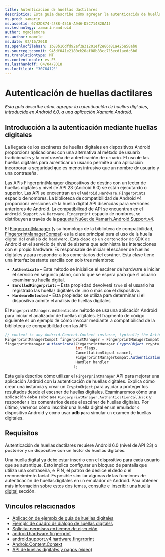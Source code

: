 ```yaml
---
title: Autenticación de huellas dactilares
description: Esta guía describe cómo agregar la autenticación de huellas digitales, introducida en Android 6.0, a una aplicación Xamarin.Android.
ms.prod: xamarin
ms.assetid: 6742D874-4988-4516-A946-D5C714B20A10
ms.technology: xamarin-android
author: mgmclemore
ms.author: mamcle
ms.date: 02/16/2018
ms.openlocfilehash: 1b28b16dfd92ef3a31201ef2e86681a425a58ab8
ms.sourcegitcommit: 945df041e2180cb20af08b83cc703ecd1aedc6b0
ms.translationtype: MT
ms.contentlocale: es-ES
ms.lasthandoff: 04/04/2018
ms.locfileid: "30764123"
---
```

# <a name="fingerprint-authentication"></a>Autenticación de huellas dactilares

_Esta guía describe cómo agregar la autenticación de huellas digitales, introducida en Android 6.0, a una aplicación Xamarin.Android._


## <a name="fingerprint-authentication-overview"></a>Introducción a la autenticación mediante huellas digitales

La llegada de los escáneres de huellas digitales en dispositivos Android proporciona aplicaciones con una alternativa al método de usuario tradicionales y la contraseña de autenticación de usuario. El uso de las huellas digitales para autenticar un usuario permite a una aplicación incorporar la seguridad que es menos intrusivo que un nombre de usuario y una contraseña.

Las APIs FingerprintManager dispositivos de destino con un lector de huellas digitales y nivel de API 23 (Android 6.0) se están ejecutando o superior. Las API se encuentran en el `Android.Hardware.Fingerprints` espacio de nombres. La biblioteca de compatibilidad de Android v4 proporciona versiones de la huella digital API diseñadas para versiones anteriores de Android. La compatibilidad de API se encuentran en el `Android.Support.v4.Hardware.Fingerprint` espacio de nombres, se distribuyen a través de la [paquete NuGet de Xamarin.Android.Support.v4](https://www.nuget.org/packages/Xamarin.Android.Support.v4/).

El [FingerprintManager](http://developer.android.com/reference/android/hardware/fingerprint/FingerprintManager.html) (y su homólogo de la biblioteca de compatibilidad, [FingerprintManagerCompat](http://developer.android.com/reference/android/support/v4/hardware/fingerprint/FingerprintManagerCompat.html)) es la clase principal para el uso de la huella digital del análisis de hardware. Esta clase es un contenedor de SDK de Android en el servicio de nivel de sistema que administra las interacciones con el propio hardware. Es responsable de iniciar el escáner de huellas digitales y para responder a los comentarios del escáner. Esta clase tiene una interfaz bastante sencilla con solo tres miembros:

* **`Authenticate`** &ndash; Este método se inicialice el escáner de hardware e iniciar el servicio en segundo plano, con lo que se espera para que el usuario examinar su huella digital.
* **`EnrolledFingerprints`** &ndash; Esta propiedad devolverá `true` si el usuario ha registrado las huellas digitales de uno o más con el dispositivo.
* **`HardwareDetected`** &ndash; Esta propiedad se utiliza para determinar si el dispositivo admite el análisis de huellas digitales.

El `FingerprintManager.Authenticate` método se usa una aplicación Android para iniciar el analizador de huellas digitales. El fragmento de código siguiente es un ejemplo de cómo invocar mediante la compatibilidad de la biblioteca de compatibilidad con las API:

```csharp
// context is any Android.Content.Context instance, typically the Activity 
FingerprintManagerCompat fingerprintManager = FingerprintManagerCompat.From(context);
fingerprintManager.Authenticate(FingerprintManager.CryptoObject crypto,
                                int flags,
                                CancellationSignal cancel,
                                FingerprintManagerCompat.AuthenticationCallback callback,
                                Handler handler
                               );
```

Esta guía describe cómo utilizar el `FingerprintManager` API para mejorar una aplicación Android con la autenticación de huellas digitales. Explica cómo crear una instancia y crear un `CryptoObject` para ayudar a proteger los resultados desde el escáner de huellas digitales. Examinaremos cómo una aplicación debe subclase `FingerprintManager.AuthenticationCallback` y responder a los comentarios desde el escáner de huellas digitales. Por último, veremos cómo inscribir una huella digital en un emulador o dispositivo Android y cómo usar **adb** para simular un examen de huellas digitales.

## <a name="requirements"></a>Requisitos

Autenticación de huellas dactilares requiere Android 6.0 (nivel de API 23) o posterior y un dispositivo con un lector de huellas digitales. 

Una huella digital ya debe estar inscrito con el dispositivo para cada usuario que se autentique. Esto implica configurar un bloqueo de pantalla que utiliza una contraseña, el PIN, el patrón de deslice el dedo o el reconocimiento facial. Es posible simular algunas de las funciones de autenticación de huellas digitales en un emulador de Android.  Para obtener más información sobre estos dos temas, consulte el [inscribir una huella digital](enrolling-fingerprint.md) sección. 






## <a name="related-links"></a>Vínculos relacionados

- [Aplicación de ejemplo de guía de huellas digitales](https://developer.xamarin.com/samples/monodroid/FingerprintGuide/)
- [Ejemplo de cuadro de diálogo de huellas digitales](https://developer.xamarin.com/samples/monodroid/android-m/FingerprintDialog/)
- [Solicitar permisos en tiempo de ejecución](http://developer.android.com/training/permissions/requesting.html)
- [android.hardware.fingerprint](http://developer.android.com/reference/android/hardware/fingerprint/package-summary.html)
- [android.support.v4.hardware.fingerprint](http://developer.android.com/reference/android/support/v4/hardware/fingerprint/package-summary.html)
- [Android.Content.Context](https://developer.xamarin.com/api/type/Android.Content.Context/)
- [API de huellas digitales y pagos (vídeo)](https://youtu.be/VOn7VrTRlA4)
